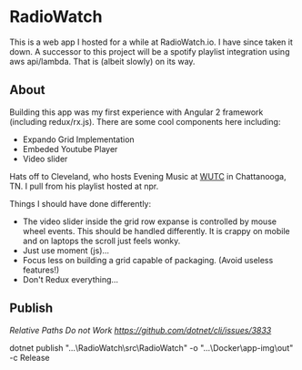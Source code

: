 # RadioWatch

This is a web app I hosted for a while at RadioWatch.io. I have since taken it down. A successor to this project will be a spotify playlist integration using aws api/lambda. That is (albeit slowly) on its way.

## About

Building this app was my first experience with Angular 2 framework (including redux/rx.js). There are some cool components here including: 
  - Expando Grid Implementation
  - Embeded Youtube Player
  - Video slider

Hats off to Cleveland, who hosts Evening Music at [WUTC](http://www.wutc.org) in Chattanooga, TN. I pull from his playlist hosted at npr.

Things I should have done differently:

- The video slider inside the grid row expanse is controlled by mouse wheel events. This should be handled differently. It is crappy on mobile and on laptops the scroll just feels wonky. 
- Just use moment (js)...
- Focus less on building a grid capable of packaging. (Avoid useless features!)
- Don't Redux everything...

## Publish

*Relative Paths Do not Work https://github.com/dotnet/cli/issues/3833*

dotnet publish "...\RadioWatch\src\RadioWatch" -o "...\Docker\app-img\out" -c Release
